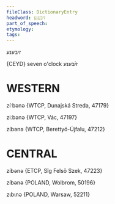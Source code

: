 ```yaml
---
fileClass: DictionaryEntry
headword: זיבענע
part_of_speech: 
etymology: 
tags: 
---
```

זיבענע

{CEYD}
seven o'clock זי֜בענע

WESTERN
========

zíˑbənə {WTCP, Dunajská Streda, 47179}

ziːbənə {WTCP, Vác, 47197}

zɩ́bənə {WTCP, Berettyó-Újfalu, 47212}

CENTRAL
========

zíbənə {ETCP, Sîg Felső Szek, 47223}

zíbənə {POLAND, Wolbrom, 50196}

zɩbɩnə {POLAND, Warsaw, 52211}